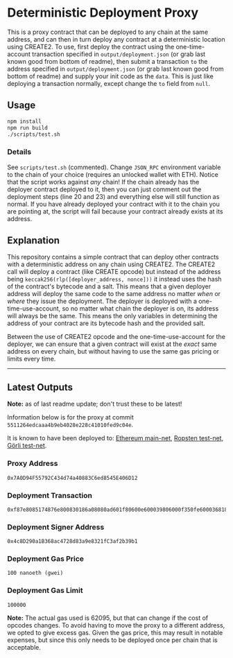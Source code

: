 # Deterministic Deployment Proxy
This is a proxy contract that can be deployed to any chain at the same address, and can then in turn deploy any contract at a deterministic location using CREATE2.  To use, first deploy the contract using the one-time-account transaction specified in `output/deployment.json` (or grab last known good from bottom of readme), then submit a transaction `to` the address specified in `output/deployment.json` (or grab last known good from bottom of readme) and supply your init code as the `data`.  This is just like deploying a transaction normally, except change the `to` field from `null`.

## Usage
```bash
npm install
npm run build
./scripts/test.sh
```

### Details
See `scripts/test.sh` (commented).  Change `JSON_RPC` environment variable to the chain of your choice (requires an unlocked wallet with ETH).  Notice that the script works against _any_ chain!  If the chain already has the deployer contract deployed to it, then you can just comment out the deployment steps (line 20 and 23) and everything else will still function as normal.  If you have already deployed your contract with it to the chain you are pointing at, the script will fail because your contract already exists at its address.

## Explanation
This repository contains a simple contract that can deploy other contracts with a deterministic address on any chain using CREATE2.  The CREATE2 call will deploy a contract (like CREATE opcode) but instead of the address being `keccak256(rlp([deployer_address, nonce]))` it instead uses the hash of the contract's bytecode and a salt.  This means that a given deployer address will deploy the same code to the same address no matter _when_ or _where_ they issue the deployment.  The deployer is deployed with a one-time-use-account, so no matter what chain the deployer is on, its address will always be the same.  This means the only variables in determining the address of your contract are its bytecode hash and the provided salt.

Between the use of CREATE2 opcode and the one-time-use-account for the deployer, we can ensure that a given contract will exist at the _exact_ same address on every chain, but without having to use the same gas pricing or limits every time.

----

## Latest Outputs

**Note:** as of last readme update; don't trust these to be latest!

Information below is for the proxy at commit `5511264edcaaa4b9eb4028e228c41010fed9c04e`.

It is known to have been deployed to: [Ethereum main-net](https://etherscan.io/tx/0x8ee59123fee2379c81c6fed5fa4310d24b0e40027b3bb04684bde87f0e3caaf1), [Ropsten test-net](https://ropsten.etherscan.io/tx/0x8ee59123fee2379c81c6fed5fa4310d24b0e40027b3bb04684bde87f0e3caaf1), [Görli test-net](https://goerli.etherscan.io/tx/0x8ee59123fee2379c81c6fed5fa4310d24b0e40027b3bb04684bde87f0e3caaf1).

### Proxy Address
```
0x7A0D94F55792C434d74a40883C6ed8545E406D12
```

### Deployment Transaction
```
0xf87e8085174876e800830186a08080ad601f80600e600039806000f350fe60003681823780368234f58015156014578182fd5b80825250506014600cf31ba02222222222222222222222222222222222222222222222222222222222222222a02222222222222222222222222222222222222222222222222222222222222222
```

### Deployment Signer Address
```
0x4c8D290a1B368ac4728d83a9e8321fC3af2b39b1
```

### Deployment Gas Price
```
100 nanoeth (gwei)
```

### Deployment Gas Limit
```
100000
```

**Note:** The actual gas used is 62095, but that can change if the cost of opcodes changes.  To avoid having to move the proxy to a different address, we opted to give excess gas.  Given the gas price, this may result in notable expenses, but since this only needs to be deployed once per chain that is acceptable.
